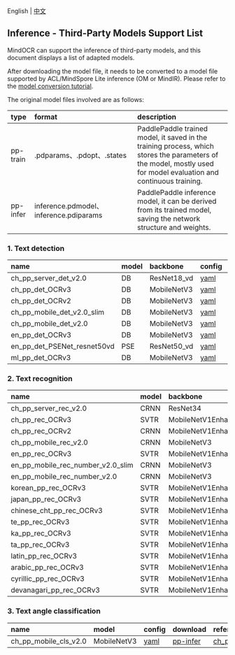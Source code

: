English | [中文](../../cn/inference/models_list_thirdparty_cn.md)

## Inference - Third-Party Models Support List

MindOCR can support the inference of third-party models, and this document displays a list of adapted models.

After downloading the model file, it needs to be converted to a model file supported by ACL/MindSpore Lite inference (OM
or MindIR). Please refer to the [model conversion tutorial](convert_tutorial_en.md).

The original model files involved are as follows:

| type     | format                                 | description                                                                                                                                                       |
|:---------|:---------------------------------------|:------------------------------------------------------------------------------------------------------------------------------------------------------------------|
| pp-train | .pdparams、.pdopt、.states             | PaddlePaddle trained model, it saved in the training process, which stores the parameters of the model, mostly used for model evaluation and continuous training. |
| pp-infer | inference.pdmodel、inference.pdiparams | PaddlePaddle inference model, it can be derived from its trained model, saving the network structure and weights.                                                 |


### 1. Text detection

| name                  | model | backbone    | config                                                                           | download                                                                                       | reference                                                                                                        | source    |
|:----------------------|:------|:------------|:---------------------------------------------------------------------------------|:-----------------------------------------------------------------------------------------------|:-----------------------------------------------------------------------------------------------------------------|:----------|
| ch_pp_server_det_v2.0 | DB    | ResNet18_vd | [yaml](../../../deploy/py_infer/src/configs/det/ppocr/ch_det_res18_db_v2.0.yaml) | [pp-infer](https://paddleocr.bj.bcebos.com/dygraph_v2.0/ch/ch_ppocr_server_v2.0_det_infer.tar) | [ch_ppocr_server_v2.0_det](https://github.com/PaddlePaddle/PaddleOCR/blob/release/2.6/doc/doc_ch/models_list.md) | PaddleOCR |
| ch_pp_det_OCRv3       | DB    | MobileNetV3 | [yaml](../../../deploy/py_infer/src/configs/det/ppocr/ch_PP-OCRv3_det_cml.yaml)  | [pp-infer](https://paddleocr.bj.bcebos.com/PP-OCRv3/chinese/ch_PP-OCRv3_det_infer.tar)         | [ch_PP-OCRv3_det](https://github.com/PaddlePaddle/PaddleOCR/blob/release/2.6/doc/doc_ch/models_list.md)          | PaddleOCR |
| ch_pp_det_OCRv2 | DB  | MobileNetV3 | [yaml](../../../deploy/py_infer/src/configs/det/ppocr/ch_PP-OCRv2_det_cml.yaml) | [pp-infer](https://paddleocr.bj.bcebos.com/PP-OCRv2/chinese/ch_PP-OCRv2_det_infer.tar) | [ch_PP-OCRv2_det](https://github.com/PaddlePaddle/PaddleOCR/blob/release/2.6/doc/doc_ch/models_list.md) | PaddleOCR |
| ch_pp_mobile_det_v2.0_slim | DB  | MobileNetV3 | [yaml](../../../deploy/py_infer/src/configs/det/ppocr/ch_det_mv3_db_v2.0.yaml) | [pp-infer](https://paddleocr.bj.bcebos.com/dygraph_v2.0/slim/ch_ppocr_mobile_v2.0_det_prune_infer.tar) | [ch_ppocr_mobile_slim_v2.0_det](https://github.com/PaddlePaddle/PaddleOCR/blob/release/2.6/doc/doc_ch/models_list.md) | PaddleOCR |
| ch_pp_mobile_det_v2.0 | DB  | MobileNetV3 | [yaml](../../../deploy/py_infer/src/configs/det/ppocr/ch_det_mv3_db_v2.0.yaml) | [pp-infer](https://paddleocr.bj.bcebos.com/dygraph_v2.0/ch/ch_ppocr_mobile_v2.0_det_infer.tar) | [ch_ppocr_mobile_v2.0_det](https://github.com/PaddlePaddle/PaddleOCR/blob/release/2.6/doc/doc_ch/models_list.md) | PaddleOCR |
| en_pp_det_OCRv3 | DB  | MobileNetV3 | [yaml](../../../deploy/py_infer/src/configs/det/ppocr/ch_PP-OCRv3_det_cml.yaml) | [pp-infer](https://paddleocr.bj.bcebos.com/PP-OCRv3/english/en_PP-OCRv3_det_infer.tar) | [en_PP-OCRv3_det](https://github.com/PaddlePaddle/PaddleOCR/blob/release/2.6/doc/doc_ch/models_list.md) | PaddleOCR |
| en_pp_det_PSENet_resnet50vd | PSE  | ResNet50_vd | [yaml](../../../deploy/py_infer/src/configs/det/ppocr/det_r50_vd_pse.yaml) | [pp-train](https://paddleocr.bj.bcebos.com/dygraph_v2.1/en_det/det_r50_vd_pse_v2.0_train.tar) | [PSE](https://github.com/PaddlePaddle/PaddleOCR/blob/release/2.6/doc/doc_ch/algorithm_overview.md) | PaddleOCR |
| ml_pp_det_OCRv3 | DB  | MobileNetV3 | [yaml](../../../deploy/py_infer/src/configs/det/ppocr/ch_PP-OCRv3_det_cml.yaml) | [pp-infer](https://paddleocr.bj.bcebos.com/PP-OCRv3/multilingual/Multilingual_PP-OCRv3_det_infer.tar) | [ml_PP-OCRv3_det](https://github.com/PaddlePaddle/PaddleOCR/blob/release/2.6/doc/doc_ch/models_list.md) | PaddleOCR |

### 2. Text recognition

| name                  | model | backbone           | dict file                                                                                                     | config                                                                                    | download                                                                                       | reference                                                                                                        | source    |
|:----------------------|:------|:-------------------|:--------------------------------------------------------------------------------------------------------------|:------------------------------------------------------------------------------------------|:-----------------------------------------------------------------------------------------------|:-----------------------------------------------------------------------------------------------------------------|:----------|
| ch_pp_server_rec_v2.0 | CRNN  | ResNet34           | [ppocr_keys_v1.txt](https://github.com/PaddlePaddle/PaddleOCR/blob/release/2.6/ppocr/utils/ppocr_keys_v1.txt) | [yaml](../../../deploy/py_infer/src/configs/rec/ppocr/rec_chinese_common_train_v2.0.yaml) | [pp-infer](https://paddleocr.bj.bcebos.com/dygraph_v2.0/ch/ch_ppocr_server_v2.0_rec_train.tar) | [ch_ppocr_server_v2.0_rec](https://github.com/PaddlePaddle/PaddleOCR/blob/release/2.6/doc/doc_ch/models_list.md) | PaddleOCR |
| ch_pp_rec_OCRv3       | SVTR  | MobileNetV1Enhance | [ppocr_keys_v1.txt](https://github.com/PaddlePaddle/PaddleOCR/blob/release/2.6/ppocr/utils/ppocr_keys_v1.txt) | [yaml](../../../deploy/py_infer/src/configs/rec/ppocr/ch_PP-OCRv3_rec_distillation.yaml)  | [pp-infer](https://paddleocr.bj.bcebos.com/PP-OCRv3/chinese/ch_PP-OCRv3_rec_train.tar)         | [ch_PP-OCRv3_rec](https://github.com/PaddlePaddle/PaddleOCR/blob/release/2.6/doc/doc_ch/models_list.md)          | PaddleOCR |
| ch_pp_rec_OCRv2       | CRNN | MobileNetV1Enhance | [ppocr_keys_v1.txt](https://github.com/PaddlePaddle/PaddleOCR/blob/release/2.6/ppocr/utils/ppocr_keys_v1.txt) | [yaml](../../../deploy/py_infer/src/configs/rec/ppocr/ch_PP-OCRv2_rec_distillation.yaml)  | [pp-infer](https://paddleocr.bj.bcebos.com/PP-OCRv2/chinese/ch_PP-OCRv2_rec_infer.tar)         | [ch_PP-OCRv2_rec](https://github.com/PaddlePaddle/PaddleOCR/blob/release/2.6/doc/doc_ch/models_list.md)          | PaddleOCR |
| ch_pp_mobile_rec_v2.0       | CRNN | MobileNetV3 | [ppocr_keys_v1.txt](https://github.com/PaddlePaddle/PaddleOCR/blob/release/2.6/ppocr/utils/ppocr_keys_v1.txt) | [yaml](../../../deploy/py_infer/src/configs/rec/ppocr/rec_chinese_lite_train_v2.0.yaml)  | [pp-infer](https://paddleocr.bj.bcebos.com/dygraph_v2.0/ch/ch_ppocr_mobile_v2.0_rec_infer.tar)         | [ch_ppocr_mobile_v2.0_rec](https://github.com/PaddlePaddle/PaddleOCR/blob/release/2.6/doc/doc_ch/models_list.md)          | PaddleOCR |
| en_pp_rec_OCRv3       | SVTR | MobileNetV1Enhance | [en_dict.txt](https://github.com/PaddlePaddle/PaddleOCR/blob/release/2.6/ppocr/utils/en_dict.txt) | [yaml](../../../deploy/py_infer/src/configs/rec/ppocr/en_PP-OCRv3_rec.yaml)  | [pp-infer](https://paddleocr.bj.bcebos.com/PP-OCRv3/english/en_PP-OCRv3_rec_infer.tar)         | [en_PP-OCRv3_rec](https://github.com/PaddlePaddle/PaddleOCR/blob/release/2.6/doc/doc_ch/models_list.md)          | PaddleOCR |
| en_pp_mobile_rec_number_v2.0_slim       | CRNN | MobileNetV3 | [en_dict.txt](https://github.com/PaddlePaddle/PaddleOCR/blob/release/2.6/ppocr/utils/en_dict.txt) | [yaml](../../../deploy/py_infer/src/configs/rec/ppocr/rec_en_number_lite_train.yaml)  | [pp-infer](https://paddleocr.bj.bcebos.com/dygraph_v2.0/en/en_number_mobile_v2.0_rec_slim_infer.tar)         | [en_number_mobile_slim_v2.0_rec](https://github.com/PaddlePaddle/PaddleOCR/blob/release/2.6/doc/doc_ch/models_list.md)          | PaddleOCR |
| en_pp_mobile_rec_number_v2.0       | CRNN | MobileNetV3 | [en_dict.txt](https://github.com/PaddlePaddle/PaddleOCR/blob/release/2.6/ppocr/utils/en_dict.txt) | [yaml](../../../deploy/py_infer/src/configs/rec/ppocr/rec_en_number_lite_train.yaml)  | [pp-infer](https://paddleocr.bj.bcebos.com/dygraph_v2.0/multilingual/en_number_mobile_v2.0_rec_infer.tar)         | [en_number_mobile_v2.0_rec](https://github.com/PaddlePaddle/PaddleOCR/blob/release/2.6/doc/doc_ch/models_list.md)          | PaddleOCR |
| korean_pp_rec_OCRv3       | SVTR | MobileNetV1Enhance | [korean_dict.txt](https://github.com/PaddlePaddle/PaddleOCR/blob/release/2.6/ppocr/utils/dict/korean_dict.txt) | [yaml](../../../deploy/py_infer/src/configs/rec/ppocr/korean_PP-OCRv3_rec.yaml)  | [pp-infer](https://paddleocr.bj.bcebos.com/PP-OCRv3/multilingual/korean_PP-OCRv3_rec_infer.tar)         | [korean_PP-OCRv3_rec](https://github.com/PaddlePaddle/PaddleOCR/blob/release/2.6/doc/doc_ch/models_list.md)          | PaddleOCR |
| japan_pp_rec_OCRv3       | SVTR | MobileNetV1Enhance | [japan_dict.txt](https://github.com/PaddlePaddle/PaddleOCR/blob/release/2.6/ppocr/utils/dict/japan_dict.txt) | [yaml](../../../deploy/py_infer/src/configs/rec/ppocr/japan_PP-OCRv3_rec.yaml)  | [pp-infer](https://paddleocr.bj.bcebos.com/PP-OCRv3/multilingual/japan_PP-OCRv3_rec_infer.tar)         | [japan_PP-OCRv3_rec](https://github.com/PaddlePaddle/PaddleOCR/blob/release/2.6/doc/doc_ch/models_list.md)          | PaddleOCR |
| chinese_cht_pp_rec_OCRv3       | SVTR | MobileNetV1Enhance | [chinese_cht_dict.txt](https://github.com/PaddlePaddle/PaddleOCR/blob/release/2.6/ppocr/utils/dict/chinese_cht_dict.txt) | [yaml](../../../deploy/py_infer/src/configs/rec/ppocr/chinese_cht_PP-OCRv3_rec.yaml)  | [pp-infer](https://paddleocr.bj.bcebos.com/PP-OCRv3/multilingual/chinese_cht_PP-OCRv3_rec_infer.tar)         | [chinese_cht_PP-OCRv3_rec](https://github.com/PaddlePaddle/PaddleOCR/blob/release/2.6/doc/doc_ch/models_list.md)          | PaddleOCR |
| te_pp_rec_OCRv3       | SVTR | MobileNetV1Enhance | [te_dict.txt](https://github.com/PaddlePaddle/PaddleOCR/blob/release/2.6/ppocr/utils/dict/te_dict.txt) | [yaml](../../../deploy/py_infer/src/configs/rec/ppocr/te_PP-OCRv3_rec.yaml)  | [pp-infer](https://paddleocr.bj.bcebos.com/PP-OCRv3/multilingual/te_PP-OCRv3_rec_infer.tar)         | [te_PP-OCRv3_rec](https://github.com/PaddlePaddle/PaddleOCR/blob/release/2.6/doc/doc_ch/models_list.md)          | PaddleOCR |
| ka_pp_rec_OCRv3       | SVTR | MobileNetV1Enhance | [ka_dict.txt](https://github.com/PaddlePaddle/PaddleOCR/blob/release/2.6/ppocr/utils/dict/ka_dict.txt) | [yaml](../../../deploy/py_infer/src/configs/rec/ppocr/ka_PP-OCRv3_rec.yaml)  | [pp-infer](https://paddleocr.bj.bcebos.com/PP-OCRv3/multilingual/ka_PP-OCRv3_rec_infer.tar)         | [ka_PP-OCRv3_rec](https://github.com/PaddlePaddle/PaddleOCR/blob/release/2.6/doc/doc_ch/models_list.md)          | PaddleOCR |
| ta_pp_rec_OCRv3       | SVTR | MobileNetV1Enhance | [ta_dict.txt](https://github.com/PaddlePaddle/PaddleOCR/blob/release/2.6/ppocr/utils/dict/ta_dict.txt) | [yaml](../../../deploy/py_infer/src/configs/rec/ppocr/ta_PP-OCRv3_rec.yaml)  | [pp-infer](https://paddleocr.bj.bcebos.com/PP-OCRv3/multilingual/ta_PP-OCRv3_rec_infer.tar)         | [ta_PP-OCRv3_rec](https://github.com/PaddlePaddle/PaddleOCR/blob/release/2.6/doc/doc_ch/models_list.md)          | PaddleOCR |
| latin_pp_rec_OCRv3       | SVTR | MobileNetV1Enhance | [latin_dict.txt](https://github.com/PaddlePaddle/PaddleOCR/blob/release/2.6/ppocr/utils/dict/latin_dict.txt) | [yaml](../../../deploy/py_infer/src/configs/rec/ppocr/latin_PP-OCRv3_rec.yaml)  | [pp-infer](https://paddleocr.bj.bcebos.com/PP-OCRv3/multilingual/latin_PP-OCRv3_rec_infer.tar)         | [latin_PP-OCRv3_rec](https://github.com/PaddlePaddle/PaddleOCR/blob/release/2.6/doc/doc_ch/models_list.md)          | PaddleOCR |
| arabic_pp_rec_OCRv3       | SVTR | MobileNetV1Enhance | [arabic_dict.txt](https://github.com/PaddlePaddle/PaddleOCR/blob/release/2.6/ppocr/utils/dict/arabic_dict.txt) | [yaml](../../../deploy/py_infer/src/configs/rec/ppocr/arabic_PP-OCRv3_rec.yaml)  | [pp-infer](https://paddleocr.bj.bcebos.com/PP-OCRv3/multilingual/arabic_PP-OCRv3_rec_infer.tar)         | [arabic_PP-OCRv3_rec](https://github.com/PaddlePaddle/PaddleOCR/blob/release/2.6/doc/doc_ch/models_list.md)          | PaddleOCR |
| cyrillic_pp_rec_OCRv3       | SVTR | MobileNetV1Enhance | [cyrillic_dict.txt](https://github.com/PaddlePaddle/PaddleOCR/blob/release/2.6/ppocr/utils/dict/cyrillic_dict.txt) | [yaml](../../../deploy/py_infer/src/configs/rec/ppocr/cyrillic_PP-OCRv3_rec.yaml)  | [pp-infer](https://paddleocr.bj.bcebos.com/PP-OCRv3/multilingual/cyrillic_PP-OCRv3_rec_infer.tar)         | [cyrillic_PP-OCRv3_rec](https://github.com/PaddlePaddle/PaddleOCR/blob/release/2.6/doc/doc_ch/models_list.md)          | PaddleOCR |
| devanagari_pp_rec_OCRv3       | SVTR | MobileNetV1Enhance | [devanagari_dict.txt](https://github.com/PaddlePaddle/PaddleOCR/blob/release/2.6/ppocr/utils/dict/devanagari_dict.txt) | [yaml](../../../deploy/py_infer/src/configs/rec/ppocr/devanagari_PP-OCRv3_rec.yaml)  | [pp-infer](https://paddleocr.bj.bcebos.com/PP-OCRv3/multilingual/devanagari_PP-OCRv3_rec_infer.tar)         | [devanagari_PP-OCRv3_rec](https://github.com/PaddlePaddle/PaddleOCR/blob/release/2.6/doc/doc_ch/models_list.md)          | PaddleOCR |

### 3. Text angle classification

| name                  | model       | config                                                              | download                                                                                       | reference                                                                                                        | source    |
|:----------------------|:------------|:--------------------------------------------------------------------|:-----------------------------------------------------------------------------------------------|:-----------------------------------------------------------------------------------------------------------------|:----------|
| ch_pp_mobile_cls_v2.0 | MobileNetV3 | [yaml](../../../deploy/py_infer/src/configs/cls/ppocr/cls_mv3.yaml) | [pp-infer](https://paddleocr.bj.bcebos.com/dygraph_v2.0/ch/ch_ppocr_mobile_v2.0_cls_infer.tar) | [ch_ppocr_mobile_v2.0_cls](https://github.com/PaddlePaddle/PaddleOCR/blob/release/2.6/doc/doc_ch/models_list.md) | PaddleOCR |
